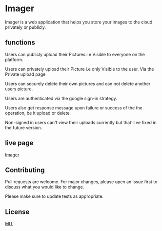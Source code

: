 # Imager

Imager is a web application that helps you store your images to the cloud privately or publicly.

## functions
Users can publicly upload their Pictures i.e Visible to everyone on the platform.

Users can privately upload their Picture i.e only Visible to the user. Via the Private upload page 

Users can securely delete their own pictures and can not delete another users picture.

Users are authenticated via the google sign-in strategy.

Users also get response message upon failure or success of the the operation, be it upload or delete.

Non-signed in users can't view their uploads currently but that'll ve fixed in the future version.
## live page
[Imager](https://desolate-bastion-84839.herokuapp.com)


## Contributing
Pull requests are welcome. For major changes, please open an issue first to discuss what you would like to change.

Please make sure to update tests as appropriate.

## License
[MIT](https://choosealicense.com/licenses/mit/)
